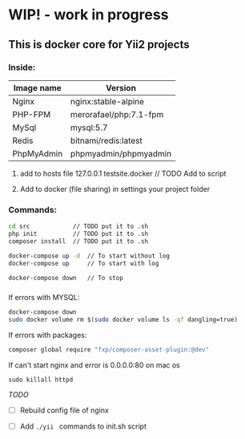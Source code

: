 # WIP! - work in progress

## This is docker core for Yii2 projects 

### Inside: 

Image name | Version
------------ | -------------
Nginx | nginx:stable-alpine
PHP-FPM | merorafael/php:7.1-fpm
MySql | mysql:5.7
Redis | bitnami/redis:latest
PhpMyAdmin | phpmyadmin/phpmyadmin

1. add to hosts file 127.0.0.1 testsite.docker // TODO Add to script

2. Add to docker (file sharing) in settings your project folder

### Commands:
```bash
cd src            // TODO put it to .sh 
php init          // TODO put it to .sh 
composer install  // TODO put it to .sh 

docker-compose up -d  // To start without log
docker-compose up     // To start with log

docker-compose down   // To stop
```
###
If errors with MYSQL:
```bash
docker-compose down
sudo docker volume rm $(sudo docker volume ls -qf dangling=true)
```

If errors with packages:
```bash
composer global require "fxp/composer-asset-plugin:@dev"
```

If can't start nginx and error is 0.0.0.0:80 on mac os 
```
sudo killall httpd
```
*TODO*

- [ ]  Rebuild config file of nginx

- [ ]  Add ```./yii ``` commands to init.sh script
